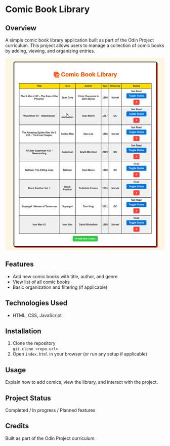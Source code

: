 # Comic Book Library
## Overview
A simple comic book library application built as part of the Odin Project curriculum. This project allows users to manage a collection of comic books by adding, viewing, and organizing entries.

![Alt text for the image](Screenshot_2025-04-21_15-13-38.png)

## Features
- Add new comic books with title, author, and genre
- View list of all comic books
- Basic organization and filtering (if applicable)

## Technologies Used
- HTML, CSS, JavaScript

## Installation
1. Clone the repository  
   `git clone <repo-url>`
2. Open `index.html` in your browser (or run any setup if applicable)

## Usage
Explain how to add comics, view the library, and interact with the project.

## Project Status
Completed / In progress / Planned features

## Credits
Built as part of the Odin Project curriculum.
